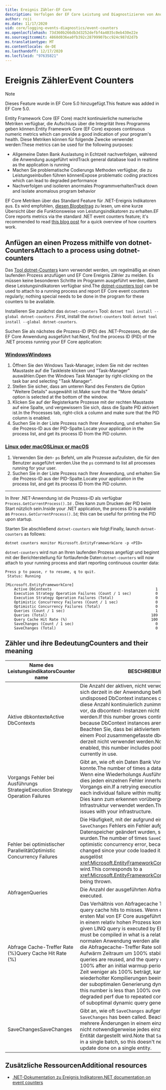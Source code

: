 ```yaml
---
title: Ereignis Zähler-EF Core
description: Verfolgen der EF Core Leistung und Diagnostizieren von Anomalien mit .NET-Ereignis Indikatoren
author: roji
ms.date: 11/17/2020
uid: core/logging-events-diagnostics/event-counters
ms.openlocfilehash: 73d360b266db3d3252defbf4a4035c0eb430e22e
ms.sourcegitcommit: 4860d036ea0fb392c28799907bcc924c987d2d7b
ms.translationtype: MT
ms.contentlocale: de-DE
ms.lasthandoff: 12/17/2020
ms.locfileid: "97635821"
---
```

# <a name="event-counters"></a><span data-ttu-id="85866-103">Ereignis Zähler</span><span class="sxs-lookup"><span data-stu-id="85866-103">Event Counters</span></span>

> [!NOTE]
> <span data-ttu-id="85866-104">Dieses Feature wurde in EF Core 5.0 hinzugefügt.</span><span class="sxs-lookup"><span data-stu-id="85866-104">This feature was added in EF Core 5.0.</span></span>

<span data-ttu-id="85866-105">Entity Framework Core (EF Core) macht kontinuierliche numerische Metriken verfügbar, die Aufschluss über die Integrität Ihres Programms geben können.</span><span class="sxs-lookup"><span data-stu-id="85866-105">Entity Framework Core (EF Core) exposes continuous numeric metrics which can provide a good indication of your program's health.</span></span> <span data-ttu-id="85866-106">Diese Metriken können für folgende Zwecke verwendet werden:</span><span class="sxs-lookup"><span data-stu-id="85866-106">These metrics can be used for the following purposes:</span></span>

* <span data-ttu-id="85866-107">Allgemeine Daten Bank Auslastung in Echtzeit nachverfolgen, während die Anwendung ausgeführt wird</span><span class="sxs-lookup"><span data-stu-id="85866-107">Track general database load in realtime as the application is running</span></span>
* <span data-ttu-id="85866-108">Machen Sie problematische Codierungs Methoden verfügbar, die zu Leistungseinbußen führen können</span><span class="sxs-lookup"><span data-stu-id="85866-108">Expose problematic coding practices which can lead to degraded performance</span></span>
* <span data-ttu-id="85866-109">Nachverfolgen und isolieren anormales Programmverhalten</span><span class="sxs-lookup"><span data-stu-id="85866-109">Track down and isolate anomalous program behavior</span></span>

<span data-ttu-id="85866-110">EF Core Metriken über das Standard Feature für .NET-Ereignis Indikatoren aus. Es wird empfohlen, [diesen Blogbeitrag](https://devblogs.microsoft.com/dotnet/introducing-diagnostics-improvements-in-net-core-3-0/) zu lesen, um eine kurze Übersicht über die Funktionsweise von Leistungsindikatoren zu erhalten.</span><span class="sxs-lookup"><span data-stu-id="85866-110">EF Core reports metrics via the standard .NET event counters feature; it's recommended to read [this blog post](https://devblogs.microsoft.com/dotnet/introducing-diagnostics-improvements-in-net-core-3-0/) for a quick overview of how counters work.</span></span>

## <a name="attach-to-a-process-using-dotnet-counters"></a><span data-ttu-id="85866-111">Anfügen an einen Prozess mithilfe von dotnet-Counters</span><span class="sxs-lookup"><span data-stu-id="85866-111">Attach to a process using dotnet-counters</span></span>

<span data-ttu-id="85866-112">Das [Tool dotnet-Counters](https://docs.microsoft.com/dotnet/core/diagnostics/dotnet-counters) kann verwendet werden, um regelmäßig an einen laufenden Prozess anzufügen und EF Core Ereignis Zähler zu melden. Es müssen keine besonderen Schritte im Programm ausgeführt werden, damit diese Leistungsindikatoren verfügbar sind.</span><span class="sxs-lookup"><span data-stu-id="85866-112">The [dotnet-counters tool](https://docs.microsoft.com/dotnet/core/diagnostics/dotnet-counters) can be used to attach to a running process and report EF Core event counters regularly; nothing special needs to be done in the program for these counters to be available.</span></span>

<span data-ttu-id="85866-113">Installieren Sie zunächst das `dotnet-counters` Tool: `dotnet tool install --global dotnet-counters` .</span><span class="sxs-lookup"><span data-stu-id="85866-113">First, install the `dotnet-counters` tool: `dotnet tool install --global dotnet-counters`.</span></span>

<span data-ttu-id="85866-114">Suchen Sie als nächstes die Prozess-ID (PID) des .NET-Prozesses, der die EF Core Anwendung ausgeführt hat:</span><span class="sxs-lookup"><span data-stu-id="85866-114">Next, find the process ID (PID) of the .NET process running your EF Core application:</span></span>

### <a name="windows"></a>[<span data-ttu-id="85866-115">Windows</span><span class="sxs-lookup"><span data-stu-id="85866-115">Windows</span></span>](#tab/windows)

1. <span data-ttu-id="85866-116">Öffnen Sie den Windows Task-Manager, indem Sie mit der rechten Maustaste auf die Taskleiste klicken und "Task-Manager" auswählen.</span><span class="sxs-lookup"><span data-stu-id="85866-116">Open the Windows Task Manager by right-clicking on the task bar and selecting "Task Manager".</span></span>
2. <span data-ttu-id="85866-117">Stellen Sie sicher, dass am unteren Rand des Fensters die Option "Weitere Details" ausgewählt ist.</span><span class="sxs-lookup"><span data-stu-id="85866-117">Make sure that the "More details" option is selected at the bottom of the window.</span></span>
3. <span data-ttu-id="85866-118">Klicken Sie auf der Registerkarte Prozesse mit der rechten Maustaste auf eine Spalte, und vergewissern Sie sich, dass die Spalte PID aktiviert ist.</span><span class="sxs-lookup"><span data-stu-id="85866-118">In the Processes tab, right-click a column and make sure that the PID column is enabled.</span></span>
4. <span data-ttu-id="85866-119">Suchen Sie in der Liste Prozess nach Ihrer Anwendung, und erhalten Sie die Prozess-ID aus der PID-Spalte.</span><span class="sxs-lookup"><span data-stu-id="85866-119">Locate your application in the process list, and get its process ID from the PID column.</span></span>

### <a name="linux-or-macos"></a>[<span data-ttu-id="85866-120">Linux oder macOS</span><span class="sxs-lookup"><span data-stu-id="85866-120">Linux or macOS</span></span>](#tab/fluent-api)

1. <span data-ttu-id="85866-121">Verwenden Sie den- `ps` Befehl, um alle Prozesse aufzulisten, die für den Benutzer ausgeführt werden.</span><span class="sxs-lookup"><span data-stu-id="85866-121">Use the `ps` command to list all processes running for your user.</span></span>
2. <span data-ttu-id="85866-122">Suchen Sie in der Liste Prozess nach Ihrer Anwendung, und erhalten Sie die Prozess-ID aus der PID-Spalte.</span><span class="sxs-lookup"><span data-stu-id="85866-122">Locate your application in the process list, and get its process ID from the PID column.</span></span>

***

<span data-ttu-id="85866-123">In Ihrer .NET-Anwendung ist die Prozess-ID als verfügbar `Process.GetCurrentProcess().Id` . Dies kann zum Drucken der PID beim Start nützlich sein.</span><span class="sxs-lookup"><span data-stu-id="85866-123">Inside your .NET application, the process ID is available as `Process.GetCurrentProcess().Id`; this can be useful for printing the PID upon startup.</span></span>

<span data-ttu-id="85866-124">Starten Sie abschließend `dotnet-counters` wie folgt:</span><span class="sxs-lookup"><span data-stu-id="85866-124">Finally, launch `dotnet-counters` as follows:</span></span>

```console
dotnet counters monitor Microsoft.EntityFrameworkCore -p <PID>
```

<span data-ttu-id="85866-125">`dotnet-counters` wird nun an Ihren laufenden Prozess angefügt und beginnt mit der Berichterstellung für fortlaufende Daten:</span><span class="sxs-lookup"><span data-stu-id="85866-125">`dotnet-counters` will now attach to your running process and start reporting continuous counter data:</span></span>

```console
Press p to pause, r to resume, q to quit.
 Status: Running

[Microsoft.EntityFrameworkCore]
    Active DbContexts                                               1
    Execution Strategy Operation Failures (Count / 1 sec)           0
    Execution Strategy Operation Failures (Total)                   0
    Optimistic Concurrency Failures (Count / 1 sec)                 0
    Optimistic Concurrency Failures (Total)                         0
    Queries (Count / 1 sec)                                         1
    Queries (Total)                                               189
    Query Cache Hit Rate (%)                                      100
    SaveChanges (Count / 1 sec)                                     0
    SaveChanges (Total)                                             0
```

## <a name="counters-and-their-meaning"></a><span data-ttu-id="85866-126">Zähler und ihre Bedeutung</span><span class="sxs-lookup"><span data-stu-id="85866-126">Counters and their meaning</span></span>

<span data-ttu-id="85866-127">Name des Leistungsindikators</span><span class="sxs-lookup"><span data-stu-id="85866-127">Counter name</span></span>                          | <span data-ttu-id="85866-128">BESCHREIBUNG</span><span class="sxs-lookup"><span data-stu-id="85866-128">Description</span></span>
------------------------------------- | ----
<span data-ttu-id="85866-129">Aktive dbkontexte</span><span class="sxs-lookup"><span data-stu-id="85866-129">Active DbContexts</span></span>                     | <span data-ttu-id="85866-130">Die Anzahl der aktiven, nicht verworfenen dbcontext-Instanzen, die sich derzeit in der Anwendung befinden.</span><span class="sxs-lookup"><span data-stu-id="85866-130">The number of active, undisposed DbContext instances currently in your application.</span></span> <span data-ttu-id="85866-131">Wenn diese Anzahl kontinuierlich zunimmt, liegt möglicherweise ein Leck vor, da dbcontext-Instanzen nicht ordnungsgemäß verworfen werden.</span><span class="sxs-lookup"><span data-stu-id="85866-131">If this number grows continuously, you may have a leak because DbContext instances aren't being properly disposed.</span></span> <span data-ttu-id="85866-132">Beachten Sie, dass bei aktiviertem [Kontext Pooling](xref:core/performance/advanced-performance-topics#dbcontext-pooling) diese Anzahl in einem Pool zusammengefasste dbcontext-Instanzen enthält, die derzeit nicht verwendet werden.</span><span class="sxs-lookup"><span data-stu-id="85866-132">Note that if [context pooling](xref:core/performance/advanced-performance-topics#dbcontext-pooling) is enabled, this number includes pooled DbContext instances not currently in use.</span></span>
<span data-ttu-id="85866-133">Vorgangs Fehler bei Ausführungs Strategie</span><span class="sxs-lookup"><span data-stu-id="85866-133">Execution Strategy Operation Failures</span></span> | <span data-ttu-id="85866-134">Gibt an, wie oft ein Daten Bank Vorgang nicht ausgeführt werden konnte.</span><span class="sxs-lookup"><span data-stu-id="85866-134">The number of times a database operation failed to execute.</span></span> <span data-ttu-id="85866-135">Wenn eine Wiederholungs Ausführungs Strategie aktiviert ist, schließt dies jeden einzelnen Fehler innerhalb mehrerer Versuche desselben Vorgangs ein.</span><span class="sxs-lookup"><span data-stu-id="85866-135">If a retrying execution strategy is enabled, this includes each individual failure within multiple attempts on the same operation.</span></span> <span data-ttu-id="85866-136">Dies kann zum erkennen vorübergehender Probleme mit Ihrer-Infrastruktur verwendet werden.</span><span class="sxs-lookup"><span data-stu-id="85866-136">This can be used to detect transient issues with your infrastructure.</span></span>
<span data-ttu-id="85866-137">Fehler bei optimistischer Parallelität</span><span class="sxs-lookup"><span data-stu-id="85866-137">Optimistic Concurrency Failures</span></span>       | <span data-ttu-id="85866-138">Die Häufigkeit, mit der aufgrund eines vollständigen Parallelitäts `SaveChanges` Fehlers ein Fehler aufgetreten ist, da die Daten im Datenspeicher geändert wurden, seit Sie vom Code geladen wurden.</span><span class="sxs-lookup"><span data-stu-id="85866-138">The number of times `SaveChanges` failed because of an optimistic concurrency error, because data in the data store was changed since your code loaded it.</span></span> <span data-ttu-id="85866-139">Dies entspricht einem, das ausgelöst <xref:Microsoft.EntityFrameworkCore.DbUpdateConcurrencyException> wird.</span><span class="sxs-lookup"><span data-stu-id="85866-139">This corresponds to a <xref:Microsoft.EntityFrameworkCore.DbUpdateConcurrencyException> being thrown.</span></span>
<span data-ttu-id="85866-140">Abfragen</span><span class="sxs-lookup"><span data-stu-id="85866-140">Queries</span></span>                               | <span data-ttu-id="85866-141">Die Anzahl der ausgeführten Abfragen.</span><span class="sxs-lookup"><span data-stu-id="85866-141">The number of queries executed.</span></span>
<span data-ttu-id="85866-142">Abfrage Cache-Treffer Rate (%)</span><span class="sxs-lookup"><span data-stu-id="85866-142">Query Cache Hit Rate (%)</span></span>              | <span data-ttu-id="85866-143">Das Verhältnis von Abfragecache Treffern zu Fehlern.</span><span class="sxs-lookup"><span data-stu-id="85866-143">The ratio of query cache hits to misses.</span></span> <span data-ttu-id="85866-144">Wenn eine bestimmte LINQ-Abfrage zum ersten Mal von EF Core ausgeführt wird (ohne Parameter), muss Sie in einem relativ hohen Prozess kompiliert werden.</span><span class="sxs-lookup"><span data-stu-id="85866-144">The first time a given LINQ query is executed by EF Core (excluding parameters), it must be compiled in what is a relatively heavy process.</span></span> <span data-ttu-id="85866-145">In einer normalen Anwendung werden alle Abfragen wieder verwendet, und die Abfragecache-Treffer Rate sollte nach einem anfänglichen Aufwärm Zeitraum um 100% stabil sein.</span><span class="sxs-lookup"><span data-stu-id="85866-145">In a normal application, all queries are reused, and the query cache hit rate should be stable at 100% after an initial warmup period.</span></span> <span data-ttu-id="85866-146">Wenn diese Zahl im Laufe der Zeit weniger als 100% beträgt, kann die Leistung aufgrund wiederholter Kompilierungen beeinträchtigt werden, was ein Ergebnis der suboptimalen Generierung dynamischer Abfragen sein könnte.</span><span class="sxs-lookup"><span data-stu-id="85866-146">If this number is less than 100% over time, you may experience degraded perf due to repeated compilations, which could be a result of suboptimal dynamic query generation.</span></span>
<span data-ttu-id="85866-147">SaveChanges</span><span class="sxs-lookup"><span data-stu-id="85866-147">SaveChanges</span></span>                           | <span data-ttu-id="85866-148">Gibt an, wie oft `SaveChanges` aufgerufen wurde.</span><span class="sxs-lookup"><span data-stu-id="85866-148">The number of times `SaveChanges` has been called.</span></span> <span data-ttu-id="85866-149">Beachten Sie, dass `SaveChanges` mehrere Änderungen in einem einzelnen Batch speichert, sodass nicht notwendigerweise jedes einzelne Update für eine einzelne Entität dargestellt wird.</span><span class="sxs-lookup"><span data-stu-id="85866-149">Note that `SaveChanges` saves multiple changes in a single batch, so this doesn't necessarily represent each individual update done on a single entity.</span></span>

## <a name="additional-resources"></a><span data-ttu-id="85866-150">Zusätzliche Ressourcen</span><span class="sxs-lookup"><span data-stu-id="85866-150">Additional resources</span></span>

* [<span data-ttu-id="85866-151">.NET-Dokumentation zu Ereignis Indikatoren</span><span class="sxs-lookup"><span data-stu-id="85866-151">.NET documentation on event counters</span></span>](https://docs.microsoft.com/dotnet/core/diagnostics/event-counters)
